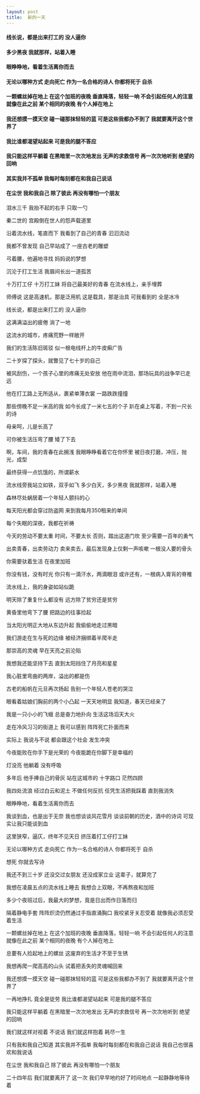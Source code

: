 ```yaml
---
layout: post
title:  新的一天
---
```

#### 线长说，都是出来打工的 没人逼你
#### 多少黑夜 我就那样，站着入睡
#### 眼睁睁地，看着生活离你而去
#### 无论以哪种方式 走向死亡 作为一名合格的诗人 你都将死于 自杀
#### 一颗螺丝掉在地上 在这个加班的夜晚 垂直降落，轻轻一响 不会引起任何人的注意 就像在此之前 某个相同的夜晚 有个人掉在地上
#### 我还想摸一摸天空 碰一碰那抹轻轻的蓝 可是这些我都办不到了 我就要离开这个世界了
#### 我比谁都渴望站起来 可是我的腿不答应
#### 我只能这样平躺着 在黑暗里一次次地发出 无声的求救信号 再一次次地听到 绝望的回响
#### 其实我并不孤单 我每时每刻都在和我自己说话
#### 在尘世 我和我自己 除了彼此 再没有哪怕一个朋友
<!-- more -->
泪水三千 我抬不起的右手 只取一勺

秦二世的 宫殿倒在世人的怨声载道里

沿着流水线，笔直而下 我看到了自己的青春 汩汩流动

我都不曾发现  自己早站成了 一座古老的雕塑

弓着腰，他遍地寻找 妈妈说的梦想

沉沦于打工生活 我眉间长出一道孤苦

十万打工仔 十万打工妹 将自己最美好的青春 在流水线上，亲手埋葬

师傅说 这是高速机，那是泛用机 这是载具，那是治具 可我看到的 全是冰冷

线长说，都是出来打工的 没人逼你

这满满溢出的疲倦 淌了一地

这流水的城市，疼痛荒野一样敞开

我们的生活陈旧斑驳 似一根电线杆上的牛皮癣广告

二十岁探了探头，就瞥见了七十岁的自己

被风刮伤，一个孩子心里的疼痛无处安放 他在雨中流泪，那场玩具的战争早已走远

他在打工路上无所适从，裹紧单薄衣裳 一路跌跌撞撞

那些傍晚不足一米高的我 如今长成了一米七五的个子 趴在桌上写着，不到一尺长的诗

母亲呵，儿是长高了

可你被生活压弯了腰 矮了下去

啊，车间，我的青春在此搁浅 我眼睁睁看着它在你怀里 被日夜打磨，冲压，抛光，成型

最终获得一点饥饿的，所谓薪水

流水线旁我站立如铁，双手如飞 多少白天，多少黑夜 我就那样，站着入睡

森林尽处蜗居着一个年轻人颤抖的心

每天阳光都会穿过防盗网 来到我每月350租来的单间

每个失眠的深夜，我都在祈祷

今天的劳动不要太重 时间，不要太长 否则，踏出这道门坎 至少需要一百年的勇气

出卖青春，出卖劳动力 卖来卖去，最后发现身上仅剩一声咳嗽 一根没人要的骨头

你需要驮着生活 在夜里加班

你没有钱，没有时光 你只有一滴汗水，两滴眼泪 或许还有，一根病入膏肓的脊椎

流水线上，我的身姿如站似跪

明天除了重复什么都没有 远方除了贫穷还是贫穷

黄昏里他弯下了腰 把路边的往事捡起

当太阳光明正大地从东边升起 我偷偷地走过黑暗

我们游走在生与死的边缘 被经济捆绑着半爬半走

那崇高的灵魂 早在天亮之前沦陷

我想我还能坚持下去 直到太阳挡住了月亮和星星

我心脏里弯曲的两岸，溢出的都是伤

古老的船帆在元旦再次扬起 告别一个年轻人苍老的哭泣

眼看着姑娘们胸前的两个小凸起 一天天地明显 我知道，春天已经来了

我是一只小小的飞蛾 总是奋力地扑向 生活这场滔天大火

走在冷风习习的街道上 我可以感到 阵阵死亡扑面而来

实际上 我说与不说 都会跟这个社会 发生冲突

今夜能败在你手下是光荣的 今夜能跪在你脚下是幸福的

灯没亮 他躺着 没有呼吸

多年后 他手捧自己的骨灰 站在这城市的 十字路口 茫然四顾

我四处流浪 经过白云和泥土 不做任何反抗 任凭生活把我踩着 直到我消失

眼睁睁地，看着生活离你而去

我谈到血，也是出于无奈 我也想谈谈风花雪月 谈谈前朝的历史，酒中的诗词 可现实让我只能谈到血

这里狭窄，逼仄，终年不见天日 挤压着打工仔打工妹

无论以哪种方式 走向死亡 作为一名合格的诗人 你都将死于 自杀

想死 你就去写诗

我还不到三十岁 还没交过女朋友 还没成家立业 这辈子，就算完了

我想在凌晨五点的流水线上睡去 我想合上双眼，不再熬夜和加班

多少个夜班过后，我最大的梦想，竟是日出而作日落而归

隔着静电手套 阵阵炽烫仍然通过手指直涌胸口 我咬紧牙关忍受着 就像我必须忍受着生活

一颗螺丝掉在地上 在这个加班的夜晚 垂直降落，轻轻一响 不会引起任何人的注意 就像在此之前 某个相同的夜晚 有个人掉在地上

总要有人捡起地上的螺丝 这废弃的生活才不至于生锈

我想再爬一爬高高的山头 试着把丢失的灵魂喊回来

我还想摸一摸天空 碰一碰那抹轻轻的蓝 可是这些我都办不到了 我就要离开这个世界了

一再地挣扎 竟全是徒劳 我比谁都渴望站起来 可是我的腿不答应

我只能这样平躺着 在黑暗里一次次地发出 无声的求救信号 再一次次地听到 绝望的回响

我们就这样对视着 不说话 我们就这样抱着 耗尽一生

只有我和我自己知道 其实我并不孤单 我每时每刻都在和我自己说话 我自己也很喜欢和我说话

在尘世 我和我自己 除了彼此 再没有哪怕一个朋友

二十四年后 我们就要离开了 这一次 我们早早地约好了时间地点 一起静静地等待着